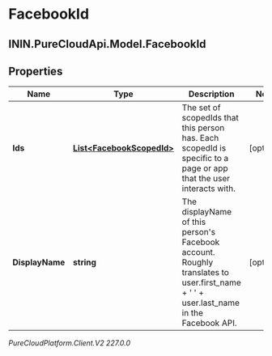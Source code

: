 # FacebookId

## ININ.PureCloudApi.Model.FacebookId

## Properties

|Name | Type | Description | Notes|
|------------ | ------------- | ------------- | -------------|
| **Ids** | [**List&lt;FacebookScopedId&gt;**](FacebookScopedId) | The set of scopedIds that this person has. Each scopedId is specific to a page or app that the user interacts with. | [optional] |
| **DisplayName** | **string** | The displayName of this person&#39;s Facebook account. Roughly translates to user.first_name + &#39; &#39; + user.last_name in the Facebook API. | [optional] |



_PureCloudPlatform.Client.V2 227.0.0_
